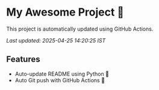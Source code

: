 # My Awesome Project 🚀

This project is automatically updated using GitHub Actions.

_Last updated: 2025-04-25 14:20:25 IST_

## Features
- Auto-update README using Python 🐍
- Auto Git push with GitHub Actions 🤖
